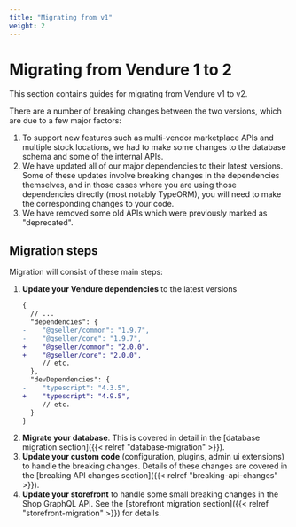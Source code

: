 ```yaml
---
title: "Migrating from v1"
weight: 2
---
```


# Migrating from Vendure 1 to 2

This section contains guides for migrating from Vendure v1 to v2.

There are a number of breaking changes between the two versions, which are due to a few major factors:

1. To support new features such as multi-vendor marketplace APIs and multiple stock locations, we had to make some changes to the database schema and some of the internal APIs.
2. We have updated all of our major dependencies to their latest versions. Some of these updates involve breaking changes in the dependencies themselves, and in those cases where you are using those dependencies directly (most notably TypeORM), you will need to make the corresponding changes to your code.
3. We have removed some old APIs which were previously marked as "deprecated".

## Migration steps

Migration will consist of these main steps:

1. **Update your Vendure dependencies** to the latest versions
   ```diff
   {
     // ...
     "dependencies": {
   -    "@gseller/common": "1.9.7",
   -    "@gseller/core": "1.9.7",
   +    "@gseller/common": "2.0.0",
   +    "@gseller/core": "2.0.0",
        // etc.
     },
     "devDependencies": {
   -    "typescript": "4.3.5",
   +    "typescript": "4.9.5",
        // etc.
     }
   }
   ```
2. **Migrate your database**. This is covered in detail in the [database migration section]({{< relref "database-migration" >}}).
3. **Update your custom code** (configuration, plugins, admin ui extensions) to handle the breaking changes. Details of these changes are covered in the [breaking API changes section]({{< relref "breaking-api-changes" >}}).
4. **Update your storefront** to handle some small breaking changes in the Shop GraphQL API. See the [storefront migration section]({{< relref "storefront-migration" >}}) for details.
